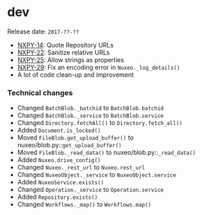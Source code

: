 # dev
Release date: `2017-??-??`

- [NXPY-14](https://jira.nuxeo.com/browse/NXPY-14): Quote Repository URLs
- [NXPY-22](https://jira.nuxeo.com/browse/NXPY-22): Sanitize relative URLs
- [NXPY-25](https://jira.nuxeo.com/browse/NXPY-25): Allow strings as properties
- [NXPY-29](https://jira.nuxeo.com/browse/NXPY-29): Fix an encoding error in `Nuxeo._log_details()`
- A lot of code clean-up and improvement

### Technical changes
- Changed `BatchBlob._batchid` to `BatchBlob.batchid`
- Changed `BatchBlob._service` to `BatchBlob.service`
- Changed `Directory.fetchAll()` to `Directory.fetch_all()`
- Added `Document.is_locked()`
- Moved `FileBlob.get_upload_buffer()` to nuxeo/blob.py::`get_upload_buffer()`
- Moved `FileBlob._read_data()` to nuxeo/blob.py::`_read_data()`
- Added `Nuxeo.drive_config()`
- Changed `Nuxeo._rest_url` to `Nuxeo.rest_url`
- Changed `NuxeoObject._service` to `NuxeoObject.service`
- Added `NuxeoService.exists()`
- Changed `Operation._service` to `Operation.service`
- Added `Repository.exists()`
- Changed `Workflows._map()` to `Workflows.map()`
